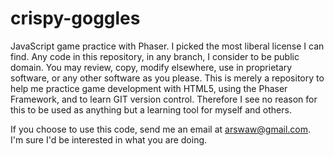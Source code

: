 # crispy-goggles
JavaScript game practice with Phaser.
I picked the most liberal license I can find. Any code in this repository, in any branch, I consider to be public domain.
You may review, copy, modify elsewhere, use in proprietary software, or any other software as you please.
This is merely a repository to help me practice game development with HTML5, using the Phaser Framework, and to learn GIT version control. Therefore I see no reason for this to be used as anything but a learning tool for myself and others.

If you choose to use this code, send me an email at arswaw@gmail.com. I'm sure I'd be interested in what you are doing.
